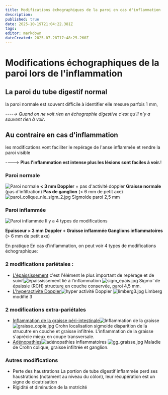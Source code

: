 ```yaml
---
title: Modifications échographiques de la paroi en cas d'inflammation
description: 
published: true
date: 2025-10-19T21:04:22.381Z
tags: 
editor: markdown
dateCreated: 2025-07-28T17:48:25.260Z
---
```


# Modifications échographiques de la paroi lors de l'inflammation
## La paroi du tube digestif normal

la paroi normale est souvent difficile à identifier
elle mesure parfois 1 mm,

----→ *Quand on ne voit rien en échographie digestive c'est qu'il n'y a souvent rien à voir*.


## Au contraire en cas d'inflammation

les modifications vont faciliter le repérage de l'anse inflammée et rendre la paroi visible

----> **Plus l'inflammation est intense plus les lésions sont faciles à voir.**!
### Paroi normale
![Paroi normale](/schemas/nle_sans_texte.jpg)
**< 3 mm
Doppler** = pas d'activité doppler
**Graisse normale** (pas d'infiltration)
**Pas de ganglion** (< 6 mm de petit axe)
![paroi_colique_nle_sigm_2.jpg](/anatomie_typique/paroi_colique_nle_sigm_2.jpg)
Sigmoide paroi 2,5 mm
### Paroi inflammée
![Paroi inflammée](/schemas/gang_site.jpg)
Il y a 4 types de modifications

**Epaisseur > 3 mm
Doppler +
Graisse inflammée
Ganglions inflammatoires** (> 6 mm de petit axe)

En pratique 
En cas d'inflammation, on peut voir 4 types de modifications échographique: 

### 2 modifications pariétales :
- [L'épaississement](/bases/paroi_inflammee/epaississement) 
c'est l'élément le plus important de repérage et de suivi!![épaississement lié à l'inflammation](/schémas/epais.jpg)
![sigm_epais.jpg](/anatomie_typique/sigm_epais.jpg)
Sigmo¨de épaissie (RCH) structure en couche conservée, paroi 4,5 mm.
- [L'hyperactivité Doppler](/bases/paroi_inflammee/doppler)![hyper activité Doppler](/schémas/doppl.jpg)
![limberg3.jpg](/anatomie_typique/limberg3.jpg)
Limberg modifié 3
### 2 modifications extra-pariétales
- [Inflammation de la graisse péri-intestinale](/bases/paroi_inflammee/graisse)![Inflammation de la graisse](/schémas/gras.jpg)
![graisse_copie.jpg](/paroiinflammee/graisse_copie.jpg)
Crohn localisation sigmoide disparition de la strucutre en couche et graisse infiltrée.
L'inflammation de la graisse s'aprécie mieux en coupe transversale.
- [Adénopathies](/bases/paroi_inflammee/adp)![adénopathies inflammatoires](/schémas/gang.jpg)
![gg_graisse.jpg](/paroiinflammee/gg_graisse.jpg)
Maladie de Crohn colique, graisse infiltrée et ganglion.
### Autres modifications
- Perte des haustrations
La portion de tube digestif inflammée perd ses haustrations (notament au niveau du côlon), leur récupération est un signe de cicatrisation
- Rigidité et diminution de la motricité